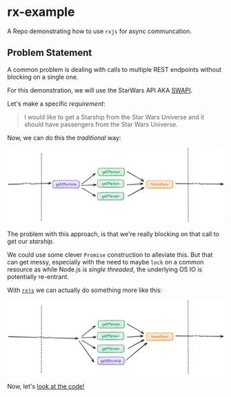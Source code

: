 # rx-example

A Repo demonstrating how to use `rxjs` for async communcation.

## Problem Statement

A common problem is dealing with calls to multiple REST endpoints without blocking on a single one.

For this demonstration, we will use the StarWars API AKA [SWAPI](https://swapi.dev/).

Let's make a specific _requirement_:

> I would like to get a Starship from the Star Wars Universe and it should have passengers from the Star Wars Universe.

Now, we can do this the _traditional_ way:

<p align="center">
  <img width="800" src="./docs/img/traditional_promise_approach.png" />
</p>

The problem with this approach, is that we're really blocking on that call to get our _starship_.

We could use some clever `Promise` construction to alleviate this. But that can get messy, especially with the need to maybe `lock` on a common resource as while Node.js is _single threaded_, the underlying OS IO is potentially re-entrant.

With [`rxjs`](https://rxjs.dev/guide/operators) we can actually do something more like this:

<p align="center">
  <img width="800" src="./docs/img/rxjs.png" />
</p>

Now, let's [look at the code!](./src/handlers/http/index.ts)
